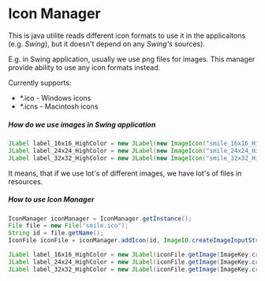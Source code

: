 # Icon Manager

This is java utilite reads different icon formats to use it in the applicaitons (e.g. *Swing*), but it doesn't depend on any *Swing's* sources).

E.g. in Swing application, usually we use png files for images. This manager provide ability to use any icon formats instead.

Currently supports:
* *.ico - Windows icons
* *.icns - Macintosh icons
 
##### How do we use images in *Swing* application
```java
JLabel label_16x16_HighColor = new JLabel(new ImageIcon("smile_16x16_HighColor.png"));
JLabel label_24x24_HighColor = new JLabel(new ImageIcon("smile_24x24_HighColor.png"));
JLabel label_32x32_HighColor = new JLabel(new ImageIcon("smile_32x32_HighColor.png"));
```
It means, that if we use lot's of different images, we have lot's of files in resources.

##### How to use *Icon Manager*
```java
IconManager iconManager = IconManager.getInstance();
File file = new File("smile.ico");
String id = file.getName();
IconFile iconFile = iconManager.addIcon(id, ImageIO.createImageInputStream(file));

JLabel label_16x16_HighColor = new JLabel(iconFile.getImage(ImageKey.createHighColorKey(16)));
JLabel label_24x24_HighColor = new JLabel(iconFile.getImage(ImageKey.createHighColorKey(24)));
JLabel label_32x32_HighColor = new JLabel(iconFile.getImage(ImageKey.createHighColorKey(32)));
```

 
